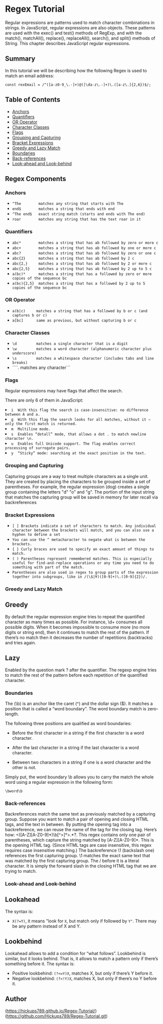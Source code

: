 # Regex Tutorial

Regular expressions are patterns used to match character combinations in strings. In JavaScript, regular expressions are also objects. These patterns are used with the exec() and test() methods of RegExp, and with the match(), matchAll(), replace(), replaceAll(), search(), and split() methods of String. This chapter describes JavaScript regular expressions.

## Summary

In this tutorial we will be describing how the following Regex is used to match an email address:

```const rexEmail = /^([a-z0-9_\.-]+)@([\da-z\.-]+)\.([a-z\.]{2,6})$/;```

## Table of Contents

- [Anchors](#anchors)
- [Quantifiers](#quantifiers)
- [OR Operator](#or-operator)
- [Character Classes](#character-classes)
- [Flags](#flags)
- [Grouping and Capturing](#grouping-and-capturing)
- [Bracket Expressions](#bracket-expressions)
- [Greedy and Lazy Match](#greedy-and-lazy-match)
- [Boundaries](#boundaries)
- [Back-references](#back-references)
- [Look-ahead and Look-behind](#look-ahead-and-look-behind)

## Regex Components

### Anchors

- ```^The        matches any string that starts with The```
- ```end$        matches a string that ends with end```
- ```^The end$   exact string match (starts and ends with The end)```
- ```roar        matches any string that has the text roar in it```

### Quantifiers

- ```abc*        matches a string that has ab followed by zero or more c```
- ```abc+        matches a string that has ab followed by one or more c```
- ```abc?        matches a string that has ab followed by zero or one c```
- ```abc{2}      matches a string that has ab followed by 2 c```
- ```abc{2,}     matches a string that has ab followed by 2 or more c```
- ```abc{2,5}    matches a string that has ab followed by 2 up to 5 c```
- ```a(bc)*      matches a string that has a followed by zero or more copies of the sequence bc```
- ```a(bc){2,5}  matches a string that has a followed by 2 up to 5 copies of the sequence bc```

### OR Operator

- ```a(b|c)     matches a string that has a followed by b or c (and captures b or c)```
- ```a[bc]      same as previous, but without capturing b or c```

### Character Classes

- ```\d         matches a single character that is a digit```
- ```\w         matches a word character (alphanumeric character plus underscore)```
- ```\s         matches a whitespace character (includes tabs and line breaks)```
- ````.          matches any character```

### Flags

<p>Regular expressions may have flags that affect the search.</p>

<p>There are only 6 of them in JavaScript:</p

- ```i  With this flag the search is case-insensitive: no difference between A and a.```
- ```g  With this flag the search looks for all matches, without it – only the first match is returned.```
- ```m  Multiline mode.```
- ```s  Enables “dotall” mode, that allows a dot . to match newline character \n.```
- ```u  Enables full Unicode support. The flag enables correct processing of surrogate pairs.```
- ```y  “Sticky” mode: searching at the exact position in the text.```

### Grouping and Capturing

<p>Capturing groups are a way to treat multiple characters as a single unit. They are created by placing the characters to be grouped inside a set of parentheses. For example, the regular expression (dog) creates a single group containing the letters "d" "o" and "g". The portion of the input string that matches the capturing group will be saved in memory for later recall via backreferences</p>

### Bracket Expressions

- ```[ ] Brackets indicate a set of characters to match. Any individual character between the brackets will match, and you can also use a hyphen to define a set```
- ```You can use the ^ metacharacter to negate what is between the brackets.```
- ```{ } Curly braces are used to specify an exact amount of things to match.```
- ```( ) Parentheses represent remembered matches. This is especially useful for find-and-replace operations or any time you need to do something with part of the match.```
- ```Parentheses are also used in regex to group parts of the expression together into subgroups, like in /(\$|¥)([0-9]+)\.([0-9]{2})/.```

### Greedy and Lazy Match

## Greedy
<p>By default the regular expression engine tries to repeat the quantified character as many times as possible. For instance, \d+ consumes all possible digits. When it becomes impossible to consume more (no more digits or string end), then it continues to match the rest of the pattern. If there’s no match then it decreases the number of repetitions (backtracks) and tries again.</p>

## Lazy
<p>Enabled by the question mark ? after the quantifier. The regexp engine tries to match the rest of the pattern before each repetition of the quantified character.</p>

### Boundaries

<p>The (\b) is an anchor like the caret (^) and the dollar sign ($). It matches a position that is called a “word boundary”. The word boundary match is zero-length.</p>

<p>The following three positions are qualified as word boundaries:

- <p>Before the first character in a string if the first character is a word character.</p>
- <p>After the last character in a string if the last character is a word character.</p>
- <p>Between two characters in a string if one is a word character and the other is not.</p>

<p>Simply put, the word boundary \b allows you to carry the match the whole word using a regular expression in the following form:</p>

```\bword\b```

### Back-references

<p>Backreferences match the same text as previously matched by a capturing group. Suppose you want to match a pair of opening and closing HTML tags, and the text in between. By putting the opening tag into a backreference, we can reuse the name of the tag for the closing tag. Here’s how: <([A-Z][A-Z0-9]*)\b[^>]*>.*?</\1>. This regex contains only one pair of parentheses, which capture the string matched by [A-Z][A-Z0-9]*. This is the opening HTML tag. (Since HTML tags are case insensitive, this regex requires case insensitive matching.) The backreference \1 (backslash one) references the first capturing group. \1 matches the exact same text that was matched by the first capturing group. The / before it is a literal character. It is simply the forward slash in the closing HTML tag that we are trying to match.</p>

### Look-ahead and Look-behind

## Lookahead
The syntax is:
- ```X(?=Y)```, it means "look for ```X```, but match only if followed by ```Y"```. There may be any pattern instead of X and Y.
## Lookbehind
Lookahead allows to add a condition for “what follows”.
Lookbehind is similar, but it looks behind. That is, it allows to match a pattern only if there’s something before it.
The syntax is:
- Positive lookbehind: ```(?<=Y)X```, matches X, but only if there’s Y before it.
- Negative lookbehind: ```(?<!Y)X```, matches X, but only if there’s no Y before it.


## Author
(https://hickups789.github.io/Regex-Tutorial/)
(https://github.com/Hickups789/Regex-Tutorial.git)


